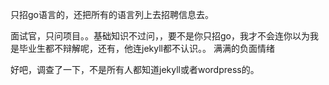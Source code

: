 只招go语言的，还把所有的语言列上去招聘信息去。

面试官，只问项目。。基础知识不过问，，要不是你只招go，我才不会连你以为我是毕业生都不辩解呢，还有，他连jekyll都不认识。。
满满的负面情绪

好吧，调查了一下，不是所有人都知道jekyll或者wordpress的。
